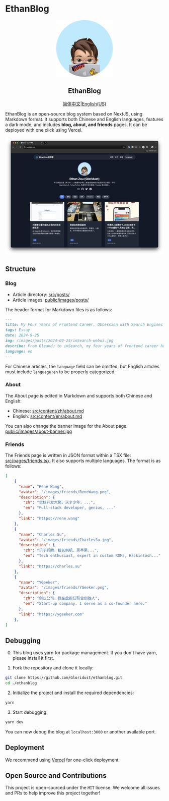 # EthanBlog

<p align="center">
  <a href="#">
    <img width="180" src="public/favicon.png">
  </a>
</p>
<h2 align="center">EthanBlog</h2>

<div align="center"><p><a href="./README.md">简体中文</a>|<a href="./README_EN.md">English(US)</a></p></div>

EthanBlog is an open-source blog system based on NextJS, using Markdown format. It supports both Chinese and English languages, features a dark mode, and includes **blog, about, and friends** pages. It can be deployed with one click using Vercel.

<p align="center">
    <img src="public/images/preview.png">
</p>

## Structure

### Blog

- Article directory: [src/posts/](src/posts/)
- Article images: [public/images/posts/](public/images/posts/)

The header format for Markdown files is as follows:

```markdown
---
title: My Four Years of Frontend Career, Obsession with Search Engines
tags: Essay
date: 2024-9-25  
img: /images/posts/2024-09-25/inSearch-webui.jpg
describe: From Gleandu to inSearch, my four years of frontend career have always been obsessed with search engines.
language: en
---
```

For Chinese articles, the `language` field can be omitted, but English articles must include `language:en` to be properly categorized.

### About

The About page is edited in Markdown and supports both Chinese and English:

- Chinese: [src/content/zh/about.md](src/content/zh/about.md)
- English: [src/content/en/about.md](src/content/en/about.md)

You can also change the banner image for the About page: [public/images/about-banner.jpg](public/images/about-banner.jpg)

### Friends

The Friends page is written in JSON format within a TSX file: [src/pages/friends.tsx](src/pages/friends.tsx). It also supports multiple languages. The format is as follows:

```json
[
    {
      "name": "Rene Wang",
      "avatar": "/images/friends/ReneWang.png",
      "description": {
        "zh": "全栈开发大佬，天才少年，...",
        "en": "Full-stack developer, genius, ..."
      },
      "link": "https://rene.wang"
    },
    {
      "name": "Charles Su",
      "avatar": "/images/friends/CharlesSu.jpg",
      "description": {
        "zh": "乐于折腾，擅长刷机、黑苹果...",
        "en": "Tech enthusiast, expert in custom ROMs, Hackintosh..."
      },
      "link": "https://charles.su"
    },
    {
      "name": "YGeeker",
      "avatar": "/images/friends/YGeeker.png",
      "description": {
        "zh": "创业公司，我在此担任联合创始人",
        "en": "Start-up company. I serve as a co-founder here."
      },
      "link": "https://ygeeker.com"
    },
]
```

## Debugging

0. This blog uses yarn for package management. If you don't have yarn, please install it first.

1. Fork the repository and clone it locally:

```bash
git clone https://github.com/Gloridust/ethanblog.git
cd ./ethanblog
```

2. Initialize the project and install the required dependencies:

```bash
yarn
```

3. Start debugging:

```bash
yarn dev
```

You can now debug the blog at `localhost:3000` or another available port.

## Deployment

We recommend using [Vercel](https://vercel.com/new/) for one-click deployment.

## Open Source and Contributions

This project is open-sourced under the `MIT` license. We welcome all issues and PRs to help improve this project together!